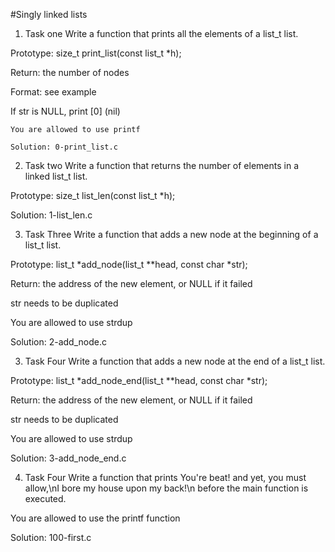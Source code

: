 #Singly linked lists
1. Task one
Write a function that prints all the elements of a list_t list.

Prototype: size_t print_list(const list_t *h);

Return: the number of nodes

Format: see example

If str is NULL, print [0] (nil)

	You are allowed to use printf

	Solution: 0-print_list.c

2. Task two
Write a function that returns the number of elements in a linked list_t list.

Prototype: size_t list_len(const list_t *h);

Solution: 1-list_len.c

3. Task Three
Write a function that adds a new node at the beginning of a list_t list.

Prototype: list_t *add_node(list_t **head, const char *str);

Return: the address of the new element, or NULL if it failed

str needs to be duplicated

You are allowed to use strdup

Solution: 2-add_node.c

3. Task Four
Write a function that adds a new node at the end of a list_t list.

Prototype: list_t *add_node_end(list_t **head, const char *str);

Return: the address of the new element, or NULL if it failed

str needs to be duplicated

You are allowed to use strdup

Solution: 3-add_node_end.c

4. Task Four
Write a function that prints You're beat! and yet, you must allow,\nI bore my house upon my back!\n before the main function is executed.

You are allowed to use the printf function

Solution: 100-first.c
